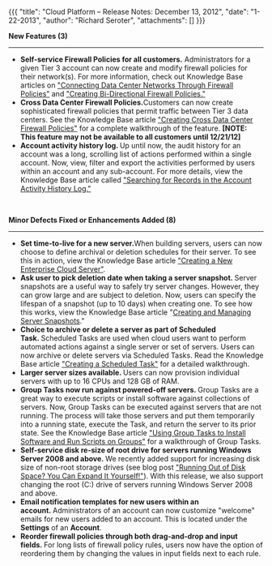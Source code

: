 {{{
  "title": "Cloud Platform – Release Notes: December 13, 2012",
  "date": "1-22-2013",
  "author": "Richard Seroter",
  "attachments": []
}}}

<p><strong>New Features (3)</strong>
</p>
<hr />
<ul>
  <li><strong>Self-service Firewall Policies for all customers.</strong> Administrators for a given Tier 3 account can now create and modify firewall policies for their network(s). For more information, check out Knowledge Base articles on <a href="http://help.tier3.com/entries/22196842-connecting-data-center-networks-through-firewall-policies"
    target="_blank">"Connecting Data Center Networks Through Firewall Policies"</a> and <a href="http://help.tier3.com/entries/22210896-creating-bi-directional-firewall-policies" target="_blank">"Creating Bi-Directional Firewall Policies."</a>
  </li>
  <li><strong>Cross Data Center Firewall Policies.</strong>Customers can now create sophisticated firewall policies that permit traffic between Tier 3 data centers. See the Knowledge Base article <a href="http://help.tier3.com/entries/22603797-creating-cross-data-center-firewall-policies"
    target="_blank">"Creating Cross Data Center Firewall Policies"</a> for a complete walkthrough of the feature. <strong>[NOTE: This feature may not be available to all customers until 12/21/12]</strong>
  </li>
  <li><strong>Account activity history log. </strong>Up until now, the audit history for an account was a long, scrolling list of actions performed within a single account. Now, view, filter and export the activities performed by users within an account and
    any sub-account. For more details, view the Knowledge Base article called <a href="http://help.tier3.com/entries/22604623-searching-for-records-in-the-account-activity-history-log" target="_blank">"Searching for Records in the Account Activity History Log."</a>
  </li>
</ul>
<p>&nbsp;</p>
<p><strong>Minor Defects Fixed or Enhancements Added (8)</strong>
</p>
<hr />
<ul>
  <li><strong><strong>Set time-to-live for a new server.</strong></strong>When building servers, users can now choose to define archival or deletion schedules for their server. To see this in action, view the Knowledge Base article&nbsp;<a href="http://help.tier3.com/entries/22603877-creating-a-new-enterprise-cloud-server"
    target="_blank">"Creating a New Enterprise Cloud Server"</a>.</li>
  <li><strong><strong>Ask user to pick deletion date when taking a server snapshot.&nbsp;</strong></strong>Server snapshots are a useful way to safely try server changes. However, they can grow large and are subject to deletion. Now, users can specify the
    lifespan of a snapshot (up to 10 days) when creating one. To see how this works, view the Knowledge Base article "<a href="http://help.tier3.com/entries/21381762-creating-and-managing-server-snapshots" target="_blank">Creating and Managing Server Snapshots</a>."</li>
  <li><strong>Choice to archive or delete a server as part of Scheduled Task.&nbsp;</strong>Scheduled Tasks are used when cloud users want to perform automated actions against a single server or set of servers. Users can now archive or delete servers via
    Scheduled Tasks. Read the Knowledge Base article <a href="http://help.tier3.com/entries/22586501-creating-a-scheduled-task" target="_blank">"Creating a Scheduled Task"</a> for a detailed walkthrough.</li>
  <li><strong>Larger server sizes available. </strong>Users can now provision individual servers with up to 16 CPUs and 128 GB of RAM.</li>
  <li><strong>Group Tasks now run against powered-off servers.&nbsp;</strong>Group Tasks are a great way to execute scripts or install software against collections of servers. Now, Group Tasks can be executed against servers that are not running. The process
    will take those servers and put them temporarily into a running state, execute the Task, and return the server to its prior state. See the Knowledge Base article <a href="http://help.tier3.com/entries/21807618-using-group-tasks-to-install-software-and-run-scripts-on-groups"
    target="_blank">"Using Group Tasks to Install Software and Run Scripts on Groups"</a> for a walkthrough of Group Tasks.&nbsp;</li>
  <li><strong>Self-service disk re-size of root drive for servers running Windows Server 2008 and above.&nbsp;</strong>We recently added support for increasing disk size of non-root storage drives (see blog post <a href="http://www.tier3.com/blog/full/running-out-of-disk-space-you-can-expand-it-yourself"
    target="_blank">"Running Out of Disk Space? You Can Expand It Yourself!"</a>). With this release, we also support changing the root (C:) drive of servers running Windows Server 2008 and above.</li>
  <li><strong>Email notification templates for new users within an account.&nbsp;</strong>Administrators of an account can now customize "welcome" emails for new users added to an account. This is located under the <strong>Settings</strong>&nbsp;of an <strong>Account</strong>.</li>
  <li><strong>Reorder firewall policies through both drag-and-drop and input fields.&nbsp;</strong>For long lists of firewall policy rules, users now have the option of reordering them by changing the values in input fields next to each rule.</li>
</ul>